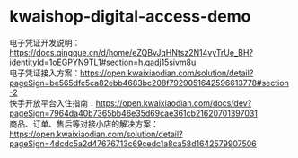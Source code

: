 # kwaishop-digital-access-demo

电子凭证开发说明：https://docs.qingque.cn/d/home/eZQBvJqHNtsz2N14vyTrUe_BH?identityId=1oEGPYN9TL1#section=h.qadj15sivm8u </br>
电子凭证接入方案：https://open.kwaixiaodian.com/solution/detail?pageSign=be565dfc5ca82ebb4683bc208f7929051642596613778#section-2</br>
快手开放平台入住指南：https://open.kwaixiaodian.com/docs/dev?pageSign=7964da40b7365bb46e35d69cae361cb21620701397031</br>
商品、订单、售后等对接小店的解决方案：https://open.kwaixiaodian.com/solution/detail?pageSign=4dcdc5a2d47676713c69cedc1a8ca58d1642579907506</br>
